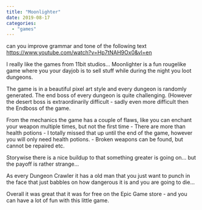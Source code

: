 ```yaml
---
title: "Moonlighter"
date: 2019-08-17
categories:
  - "games"
---
```


can you improve grammar and tone of the following text
https://www.youtube.com/watch?v=Hp7tNAH9Ox0&vl=en

I really like the games from 11bit studios... Moonlighter is a fun rougelike game where you your dayjob is to sell stuff while during the night you loot dungeons.

The game is in a beautiful pixel art style and every dungeon is randomly generated. The end boss of every dungeon is quite challenging. (However the desert boss is extraordinarily difficult - sadly even more difficult then the Endboss of the game.

From the mechanics the game has a couple of flaws, like you can enchant your weapon multiple times, but not the first time - There are more than health potions - I totally missed that up until the end of the game, however you will only need health potions. - Broken weapons can be found, but cannot be repaired etc.

Storywise there is a nice buildup to that something greater is going on... but the payoff is rather strange...

As every Dungeon Crawler it has a old man that you just want to punch in the face that just babbles on how dangerous it is and you are going to die...

Overall it was great that it was for free on the Epic Game store - and you can have a lot of fun with this little game.
